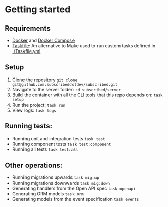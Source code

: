 # Getting started

## Requirements

- [Docker](https://docker.com) and [Docker Compose](https://docs.docker.com/compose/)
- [Taskfile](https://taskfile.dev): An alternative to Make used to run custom tasks defined in [./Taskfile.yml](./Taskfile.yml)

## Setup

1. Clone the repository `git clone git@github.com:subscribeddotdev/subscribed.git`
2. Navigate to the server folder: `cd subscribed/server`
3. Build the container with all the CLI tools that this repo depends on: `task setup`
4. Run the project: `task run`
5. View logs: `task logs`

## Running tests:

- Running unit and integration tests `task test`
- Running component tests `task test:component`
- Running all tests `task test:all`

## Other operations:

- Running migrations upwards `task mig:up`
- Running migrations downwards `task mig:down`
- Generating handlers from the Open API spec `task openapi`
- Generating ORM models `task orm`
- Generating models from the event specification `task events`

